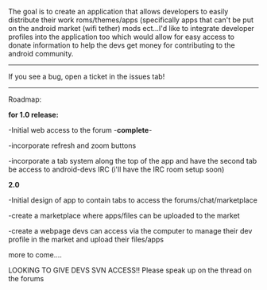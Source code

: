 The goal is to create an application that allows developers to easily distribute their work roms/themes/apps (specifically apps that can't be put on the android market (wifi tether) mods ect...I'd like to integrate developer profiles into the application too which would allow for easy access to donate information to help the devs get money for contributing to the android community.

---- ---- ---- ---- ---- ---- ---- ----
If you see a bug, open a ticket in the issues tab!
---- ---- ---- ---- ---- ---- ---- ----

Roadmap:

**for 1.0 release:**

-Initial web access to the forum -**complete**-

-incorporate refresh and zoom buttons

-incorporate a tab system along the top of the app and have the second tab be access to android-devs IRC (i'll have the IRC room setup soon)


**2.0**

-Initial design of app to contain tabs to access the forums/chat/marketplace

-create a marketplace where apps/files can be uploaded to the market

-create a webpage devs can access via the computer to manage their dev profile in the market and upload their files/apps

more to come....


LOOKING TO GIVE DEVS SVN ACCESS!!
Please speak up on the thread on the forums